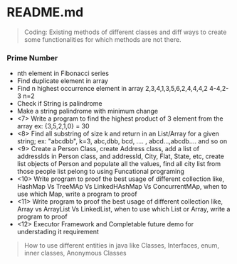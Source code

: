 # README.md 

> Coding: Existing methods of different classes and diff ways to create some functionalities for which methods are not there.

### Prime Number
* nth element in Fibonacci series
* Find duplicate element in array
* Find n highest occurrence element in array  2,3,4,1,3,5,6,2,4,4,4,2  4-4,2-3   n=2
* Check if String is palindrome
* Make a string palindrome with minimum change
* <7>	Write a program to find the highest product of 3 element from the array ex: {3,5,2,1,0} = 30								
* <8>	Find all substring of size k and return in an List/Array for a given string; ex: "abcdbb", k=3, abc,dbb, bcd, .... , abcd...,abcdb.... and so on								
* <9>	Create a Person Class, create Address class, add a list of addressIds in Person class, and addressId, City, Flat, State, etc, create list objects of Person and populate all the values, find all city list from those people list pelong to using Funcational programing								
* <10>	Write program to proof the best usage of different collection like, HashMap Vs TreeMAp Vs LinkedHAshMap Vs ConcurrentMAp, when to use which Map, write a program to proof								
* <11>	Write program to proof the best usage of different collection like, Array vs ArrayList Vs LinkedList,  when to use which List or Array, write a program to proof								
* <12>	Executor Framework and Completable future demo for understading it requirement								


>How to use different entities in java like Classes, Interfaces, enum, inner classes, Anonymous Classes
